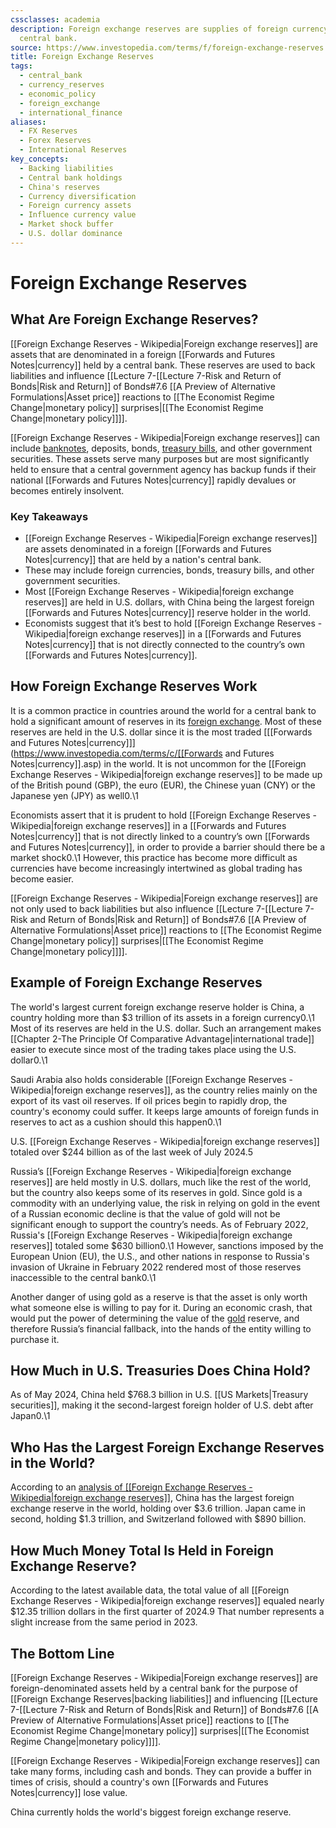 ```yaml
---
cssclasses: academia
description: Foreign exchange reserves are supplies of foreign currency held by a
  central bank.
source: https://www.investopedia.com/terms/f/foreign-exchange-reserves.asp
title: Foreign Exchange Reserves
tags:
  - central_bank
  - currency_reserves
  - economic_policy
  - foreign_exchange
  - international_finance
aliases:
  - FX Reserves
  - Forex Reserves
  - International Reserves
key_concepts:
  - Backing liabilities
  - Central bank holdings
  - China's reserves
  - Currency diversification
  - Foreign currency assets
  - Influence currency value
  - Market shock buffer
  - U.S. dollar dominance
---
```


# Foreign Exchange Reserves
## What Are Foreign Exchange Reserves?

[[Foreign Exchange Reserves - Wikipedia|Foreign exchange reserves]] are assets that are denominated in a foreign [[Forwards and Futures Notes|currency]] held by a central bank. These reserves are used to back liabilities and influence [[Lecture 7-[[Lecture 7-Risk and Return of Bonds|Risk and Return]] of Bonds#7.6 [[A Preview of Alternative Formulations|Asset price]] reactions to [[The Economist Regime Change|monetary policy]] surprises|[[The Economist Regime Change|monetary policy]]]].

[[Foreign Exchange Reserves - Wikipedia|Foreign exchange reserves]] can include [banknotes](https://www.investopedia.com/terms/b/banknote.asp),  deposits,  bonds,  [treasury bills](https://www.investopedia.com/terms/t/treasurybill.asp),  and other government securities. These assets serve many purposes but are most significantly held to ensure that a central government agency has backup funds if their national [[Forwards and Futures Notes|currency]] rapidly devalues or becomes entirely insolvent.

### Key Takeaways

- [[Foreign Exchange Reserves - Wikipedia|Foreign exchange reserves]] are assets denominated in a foreign [[Forwards and Futures Notes|currency]] that are held by a nation's central bank.
- These may include foreign currencies,  bonds,  treasury bills,  and other government securities.
- Most [[Foreign Exchange Reserves - Wikipedia|foreign exchange reserves]] are held in U.S. dollars,  with China being the largest foreign [[Forwards and Futures Notes|currency]] reserve holder in the world.
- Economists suggest that it’s best to hold [[Foreign Exchange Reserves - Wikipedia|foreign exchange reserves]] in a [[Forwards and Futures Notes|currency]] that is not directly connected to the country’s own [[Forwards and Futures Notes|currency]].

## How Foreign Exchange Reserves Work

It is a common practice in countries around the world for a central bank to hold a significant amount of reserves in its [foreign exchange](https://www.investopedia.com/terms/f/forex.asp). Most of these reserves are held in the U.S. dollar since it is the most traded [[[Forwards and Futures Notes|currency]]](https://www.investopedia.com/terms/c/[[Forwards and Futures Notes|currency]].asp) in the world. It is not uncommon for the [[Foreign Exchange Reserves - Wikipedia|foreign exchange reserves]] to be made up of the British pound (GBP),  the euro (EUR),  the Chinese yuan (CNY) or the Japanese yen (JPY) as well0.\1

Economists assert that it is prudent to hold [[Foreign Exchange Reserves - Wikipedia|foreign exchange reserves]] in a [[Forwards and Futures Notes|currency]] that is not directly linked to a country’s own [[Forwards and Futures Notes|currency]],  in order to provide a barrier should there be a market shock0.\1 However,  this practice has become more difficult as currencies have become increasingly intertwined as global trading has become easier.

[[Foreign Exchange Reserves - Wikipedia|Foreign exchange reserves]] are not only used to back liabilities but also influence [[Lecture 7-[[Lecture 7-Risk and Return of Bonds|Risk and Return]] of Bonds#7.6 [[A Preview of Alternative Formulations|Asset price]] reactions to [[The Economist Regime Change|monetary policy]] surprises|[[The Economist Regime Change|monetary policy]]]]﻿.

## Example of Foreign Exchange Reserves

The world's largest current foreign exchange reserve holder is China,  a country holding more than $3 trillion of its assets in a foreign currency0.\1 Most of its reserves are held in the U.S. dollar. Such an arrangement makes [[Chapter 2-The Principle Of Comparative Advantage|international trade]] easier to execute since most of the trading takes place using the U.S. dollar0.\1

Saudi Arabia also holds considerable [[Foreign Exchange Reserves - Wikipedia|foreign exchange reserves]],  as the country relies mainly on the export of its vast oil reserves. If oil prices begin to rapidly drop,  the country's economy could suffer. It keeps large amounts of foreign funds in reserves to act as a cushion should this happen0.\1

U.S. [[Foreign Exchange Reserves - Wikipedia|foreign exchange reserves]] totaled over $244 billion as of the last week of July 2024.5

Russia’s [[Foreign Exchange Reserves - Wikipedia|foreign exchange reserves]] are held mostly in U.S. dollars,  much like the rest of the world,  but the country also keeps some of its reserves in gold. Since gold is a commodity with an underlying value,  the risk in relying on gold in the event of a Russian economic decline is that the value of gold will not be significant enough to support the country’s needs. As of February 2022,  Russia's [[Foreign Exchange Reserves - Wikipedia|foreign exchange reserves]] totaled some $630 billion0.\1 However,  sanctions imposed by the European Union (EU),  the U.S.,  and other nations in response to Russia's invasion of Ukraine in February 2022 rendered most of those reserves inaccessible to the central bank0.\1

Another danger of using gold as a reserve is that the asset is only worth what someone else is willing to pay for it. During an economic crash,  that would put the power of determining the value of the [gold](https://www.investopedia.com/articles/basics/08/invest-in-gold.asp) reserve,  and therefore Russia’s financial fallback,  into the hands of the entity willing to purchase it.

## How Much in U.S. Treasuries Does China Hold?

As of May 2024,  China held $768.3 billion in U.S. [[US Markets|Treasury securities]],  making it the second-largest foreign holder of U.S. debt after Japan0.\1

## Who Has the Largest Foreign Exchange Reserves in the World?

According to an [analysis of [[Foreign Exchange Reserves - Wikipedia|foreign exchange reserves]]](https://www.investopedia.com/articles/investing/033115/10-countries-biggest-forex-reserves.asp),  China has the largest foreign exchange reserve in the world,  holding over $3.6 trillion. Japan came in second,         holding $1.3 trillion,  and Switzerland followed with $890 billion.

## How Much Money Total Is Held in Foreign Exchange Reserve?

According to the latest available data,  the total value of all [[Foreign Exchange Reserves - Wikipedia|foreign exchange reserves]] equaled nearly $12.35 trillion dollars in the first quarter of 2024.9 That number represents a slight increase from the same period in 2023.

## The Bottom Line

[[Foreign Exchange Reserves - Wikipedia|Foreign exchange reserves]] are foreign-denominated assets held by a central bank for the purpose of [[Foreign Exchange Reserves|backing liabilities]] and influencing [[Lecture 7-[[Lecture 7-Risk and Return of Bonds|Risk and Return]] of Bonds#7.6 [[A Preview of Alternative Formulations|Asset price]] reactions to [[The Economist Regime Change|monetary policy]] surprises|[[The Economist Regime Change|monetary policy]]]].

[[Foreign Exchange Reserves - Wikipedia|Foreign exchange reserves]] can take many forms,  including cash and bonds. They can provide a buffer in times of crisis,  should a country's own [[Forwards and Futures Notes|currency]] lose value.

China currently holds the world's biggest foreign exchange reserve.